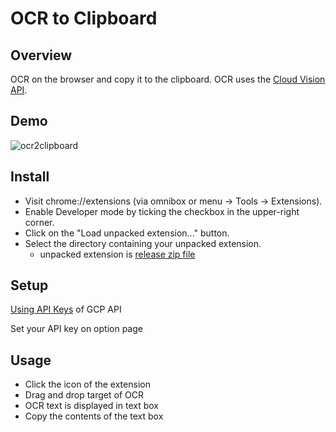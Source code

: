 # OCR to Clipboard

## Overview

OCR on the browser and copy it to the clipboard.
OCR uses the [Cloud Vision API](https://cloud.google.com/vision/?hl=ja).

## Demo

![ocr2clipboard](https://user-images.githubusercontent.com/6506310/52789914-89707b80-30a8-11e9-91b4-2db2adff5daf.gif)

## Install

* Visit chrome://extensions (via omnibox or menu -> Tools -> Extensions).
* Enable Developer mode by ticking the checkbox in the upper-right corner.
* Click on the "Load unpacked extension..." button.
* Select the directory containing your unpacked extension.
  * unpacked extension is [release zip file](https://github.com/hi1280/ocr2clipboard/releases)

## Setup

[Using API Keys](https://cloud.google.com/docs/authentication/api-keys) of GCP API

Set your API key on option page

## Usage

* Click the icon of the extension
* Drag and drop target of OCR
* OCR text is displayed in text box
* Copy the contents of the text box